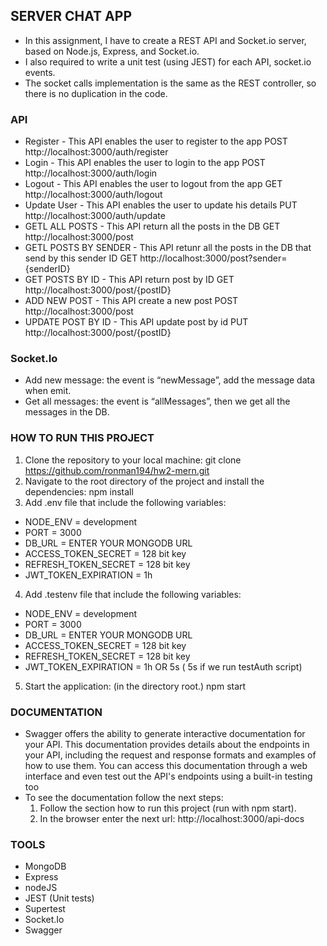 ## SERVER CHAT APP

- In this assignment, I have to create a REST API and Socket.io server, based on Node.js, Express, and Socket.io.
- I also required to write a unit test (using JEST) for each API, socket.io events.
- The socket calls implementation is the same as the REST controller, so there is no duplication in the code.

### API
- Register - This API enables the user to register to the app
 POST http://localhost:3000/auth/register
- Login - This API enables the user to login to the app
 POST http://localhost:3000/auth/login
- Logout - This API enables the user to logout from the app
 GET http://localhost:3000/auth/logout
- Update User - This API enables the user to update his details
 PUT http://localhost:3000/auth/update
- GETL ALL POSTS - This API return all the posts in the DB
 GET http://localhost:3000/post
-  GETL POSTS BY SENDER - This API retunr all the posts in the DB that send by this sender ID
 GET http://localhost:3000/post?sender={senderID}
-  GET POSTS BY ID - This API return post by ID
 GET http://localhost:3000/post/{postID}
-  ADD NEW POST - This API create a new post
POST http://localhost:3000/post
-  UPDATE POST BY ID - This API update post by id
PUT http://localhost:3000/post/{postID}

### Socket.Io
- Add new message: the event is “newMessage”, add the message data when emit.
- Get all messages: the event is “allMessages”, then we get all the messages in the DB.

### HOW TO RUN THIS PROJECT
1. Clone the repository to your local machine:
git clone https://github.com/ronman194/hw2-mern.git
2. Navigate to the root directory of the project and install the dependencies:
npm install
3. Add .env file that include the following variables: 
 - NODE_ENV = development
 - PORT = 3000
 - DB_URL = ENTER YOUR MONGODB URL
  - ACCESS_TOKEN_SECRET = 128 bit key
  - REFRESH_TOKEN_SECRET = 128 bit key
  - JWT_TOKEN_EXPIRATION = 1h
4. Add .testenv file that include the following variables: 
 - NODE_ENV = development
 - PORT = 3000
 - DB_URL = ENTER YOUR MONGODB URL
  - ACCESS_TOKEN_SECRET = 128 bit key
  - REFRESH_TOKEN_SECRET = 128 bit key
  - JWT_TOKEN_EXPIRATION = 1h  OR 5s ( 5s if we run testAuth script)
5. Start the application: (in the directory root.)
npm start

### DOCUMENTATION
- Swagger offers the ability to generate interactive documentation for your API. This documentation provides details about the endpoints in your API, including the request and response formats and examples of how to use them. You can access this documentation through a web interface and even test out the API's endpoints using a built-in testing too
- To see the documentation follow the next steps:
	1. Follow the section how to run this project (run with npm start).
	2. In the browser enter the next url: http://localhost:3000/api-docs


### TOOLS
- MongoDB
- Express
- nodeJS
- JEST (Unit tests)
- Supertest
- Socket.Io
- Swagger

